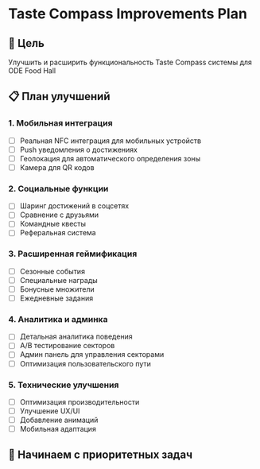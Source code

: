 # Taste Compass Improvements Plan

## 🎯 Цель
Улучшить и расширить функциональность Taste Compass системы для ODE Food Hall

## 📋 План улучшений

### 1. Мобильная интеграция
- [ ] Реальная NFC интеграция для мобильных устройств
- [ ] Push уведомления о достижениях
- [ ] Геолокация для автоматического определения зоны
- [ ] Камера для QR кодов

### 2. Социальные функции
- [ ] Шаринг достижений в соцсетях
- [ ] Сравнение с друзьями
- [ ] Командные квесты
- [ ] Реферальная система

### 3. Расширенная геймификация
- [ ] Сезонные события
- [ ] Специальные награды
- [ ] Бонусные множители
- [ ] Ежедневные задания

### 4. Аналитика и админка
- [ ] Детальная аналитика поведения
- [ ] A/B тестирование секторов
- [ ] Админ панель для управления секторами
- [ ] Оптимизация пользовательского пути

### 5. Технические улучшения
- [ ] Оптимизация производительности
- [ ] Улучшение UX/UI
- [ ] Добавление анимаций
- [ ] Мобильная адаптация

## 🚀 Начинаем с приоритетных задач
